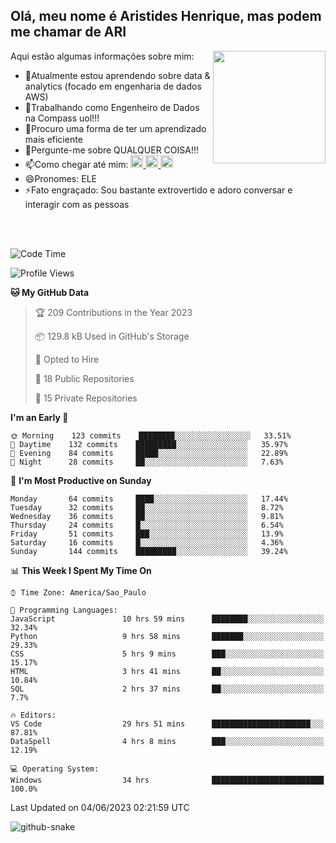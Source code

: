 ## Olá, meu nome é Aristides Henrique, mas podem me chamar de ARI

<div >
Aqui estão algumas informações sobre mim:<img align="right" height="180em" src="https://user-images.githubusercontent.com/97318481/177042589-45d62122-82a9-4a32-b3a7-87b322825b2f.png">
</div>

- 🌱Atualmente estou aprendendo sobre data & analytics (focado em engenharia de dados AWS)
- 👯Trabalhando como Engenheiro de Dados na Compass uol!!!
- 🤔Procuro uma forma de ter um aprendizado mais eficiente
- 💬Pergunte-me sobre QUALQUER COISA!!!
- 📫Como chegar até mim:
  <a href="https://www.instagram.com/aryhenry/" target="_blank">
  <img src="https://img.shields.io/badge/-Instagram-%23E4405F?style=for-the-badge&logo=instagram&logoColor=black" height="20px">
  </a>
  <a href="https://www.linkedin.com/in/aristides-henrique/" target="_blank">
  <img src="https://img.shields.io/badge/-LinkedIn-%230077B5?style=for-the-badge&logo=linkedin&logoColor=black" height="20px">
  </a> 
  <a href="mailto:arihenriqueuna@gmail.com">
  <img src="https://img.shields.io/badge/-Gmail-%23333?style=for-the-badge&logo=gmail&logoColor=white" height="20px">
  </a>
- 😄Pronomes: ELE
- ⚡Fato engraçado: Sou bastante extrovertido e adoro conversar e interagir com as pessoas
<br/>
<br/>


<!--START_SECTION:waka-->
![Code Time](http://img.shields.io/badge/Code%20Time-784%20hrs%2044%20mins-blue)

![Profile Views](http://img.shields.io/badge/Profile%20Views-7-blue)

**🐱 My GitHub Data** 

> 🏆 209 Contributions in the Year 2023
 > 
> 📦 129.8 kB Used in GitHub's Storage 
 > 
> 💼 Opted to Hire
 > 
> 📜 18 Public Repositories 
 > 
> 🔑 15 Private Repositories  
 > 
**I'm an Early 🐤** 

```text
🌞 Morning    123 commits    ████████░░░░░░░░░░░░░░░░░   33.51% 
🌇 Daytime    132 commits    █████████░░░░░░░░░░░░░░░░   35.97% 
🌃 Evening    84 commits     █████░░░░░░░░░░░░░░░░░░░░   22.89% 
🌙 Night      28 commits     ██░░░░░░░░░░░░░░░░░░░░░░░   7.63%

```
📅 **I'm Most Productive on Sunday** 

```text
Monday       64 commits     ████░░░░░░░░░░░░░░░░░░░░░   17.44% 
Tuesday      32 commits     ██░░░░░░░░░░░░░░░░░░░░░░░   8.72% 
Wednesday    36 commits     ██░░░░░░░░░░░░░░░░░░░░░░░   9.81% 
Thursday     24 commits     █░░░░░░░░░░░░░░░░░░░░░░░░   6.54% 
Friday       51 commits     ███░░░░░░░░░░░░░░░░░░░░░░   13.9% 
Saturday     16 commits     █░░░░░░░░░░░░░░░░░░░░░░░░   4.36% 
Sunday       144 commits    █████████░░░░░░░░░░░░░░░░   39.24%

```


📊 **This Week I Spent My Time On** 

```text
⌚︎ Time Zone: America/Sao_Paulo

💬 Programming Languages: 
JavaScript               10 hrs 59 mins      ████████░░░░░░░░░░░░░░░░░   32.34% 
Python                   9 hrs 58 mins       ███████░░░░░░░░░░░░░░░░░░   29.33% 
CSS                      5 hrs 9 mins        ███░░░░░░░░░░░░░░░░░░░░░░   15.17% 
HTML                     3 hrs 41 mins       ██░░░░░░░░░░░░░░░░░░░░░░░   10.84% 
SQL                      2 hrs 37 mins       ██░░░░░░░░░░░░░░░░░░░░░░░   7.7%

🔥 Editors: 
VS Code                  29 hrs 51 mins      ██████████████████████░░░   87.81% 
DataSpell                4 hrs 8 mins        ███░░░░░░░░░░░░░░░░░░░░░░   12.19%

💻 Operating System: 
Windows                  34 hrs              █████████████████████████   100.0%

```


 Last Updated on 04/06/2023 02:21:59 UTC
<!--END_SECTION:waka-->

<img alt="github-snake" src="https://github.com/AriHenrique/AriHenrique/blob/output/github-contribution-grid-snake-dark.svg" />


